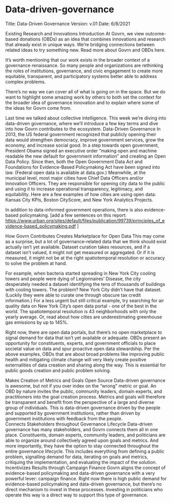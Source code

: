 # Data-driven-governance

Title: Data-Driven Governance
Version:  v.01
Date: 6/8/2021

Existing Research and Innovations
Introduction
At Govrn, we view outcome-based donations (OBDs) as an idea that combines innovations and research that already exist in unique ways.  We’re bridging connections between related ideas to try something new.  Read more about Govrn and OBDs here.

It’s worth mentioning that our work exists in the broader context of a governance renaissance.  So many people and organizations are rethinking the roles of institutions, governance, and civic engagement to create more equitable, transparent, and participatory systems better able to address complex problems.

There’s no way we can cover all of what is going on in the space. But we do want to highlight some amazing work by others to both set the context for the broader idea of governance innovation and to explain where some of the ideas for Govrn come from.

Last time we talked about collective intelligence.  This week we’re diving into data-driven governance, where we’ll introduce a few key terms and dive into how Govrn contributes to the ecosystem.
Data-Driven Governance
In 2013, the US federal government recognized that publicly opening their data would strengthen democracy, improve government services, grow the economy, and increase social good.  In a step towards open government, President Obama signed an executive order “making open and machine readable the new default for government information” and creating an Open Data Policy.  Since then, both the Open Government Data Act and Foundations for Evidence-Based Policymaking Act have been signed into law.  (Federal open data is available at data.gov.)
Meanwhile, at the municipal level, most major cities have Chief Data Officers and/or Innovation Officers. They are responsible for opening city data to the public and using it to increase operational transparency, legitimacy, and equitability.  Here are a few examples of how cities are using open data: Kansas City KPIs, Boston CityScore, and New York Analytics Projects. 

In addition to data-informed government operations, there is also evidence-based policymaking. [add a few sentences on this report: https://www.urban.org/sites/default/files/publication/99739/principles_of_evidence-based_policymaking.pdf ]


How Govrn Contributes
Creates Marketplace for Open Data
This may come as a surprise, but a lot of governance-related data that we think should exist actually isn’t yet available.  Dataset curation takes resources, and if a dataset isn’t valued, it might not get measured or aggregated.  Or if it is measured, it might not be at the right spatiotemporal resolution or accuracy to solve the problem at hand.  

For example, when bacteria started spreading in New York City cooling towers and people were dying of Legionnaires’ Disease, the city desperately needed a dataset identifying the tens of thousands of buildings with cooling towers.  The problem?  New York City didn’t have that dataset.  (Luckily they were able to curate one through obscure tax credit information.)  For a less urgent but still critical example, try searching for air quality data on New York City’s open data portal - one of the best in the world.  The spatiotemporal resolution is 43 neighborhoods with only the yearly average.  Or, read about how cities are underestimating greenhouse gas emissions by up to 145%.

Right now, there are open data portals, but there’s no open marketplace to signal demand for data that isn’t yet available or adequate.  OBDs present an opportunity for constituents, experts, and government officials to place societal value on data and spur proactive open data stewardship.  Per the above examples, OBDs that are about broad problems like improving public health and mitigating climate change will very likely create positive externalities of data creation and sharing along the way.  This is essential for public goods creation and public problem solving.

Makes Creation of Metrics and Goals Open Source
Data-driven governance is awesome, but not if you over index on the “wrong” metric or goal.  An OBD by nature invites the public, community leaders, domain experts, and practitioners into the goal creation process.  Metrics and goals will therefore be transparent and benefit from the perspective of a large and diverse group of individuals.  This is data-driven governance driven by the people and supported by government institutions, rather than driven by government institutions with feedback from the people.  
Connects Stakeholders throughout Governance Lifecycle
Data-driven governance has many stakeholders, and Govrn connects them all in one place. Constituents, domain experts, community leaders, and politicians are able to organize around collectively agreed upon goals and metrics.  And more importantly, they have the option to stay connected throughout the entire governance lifecycle.  This includes everything from defining a public problem, signalling demand for data, iterating on goals and metrics, critiquing the implementation, and evaluating the impact of the solution. 
Incentivizes Results through Campaign Finance
Govrn aligns the concept of evidence-based policymaking and data-driven governance with a very powerful lever: campaign finance.  Right now there is high public demand for evidence-based policymaking and data-driven governance, but there’s no direct mechanism to invest in these processes.  Investing in politicians who operate this way is a direct way to support this type of governance.  
